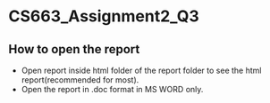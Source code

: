 # CS663_Assignment2_Q3
## How to open the report
* Open report inside html folder of the report folder to see the html report(recommended for most).
* Open the report in .doc format in MS WORD only.
